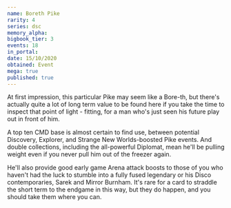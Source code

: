 ```yaml
---
name: Boreth Pike
rarity: 4
series: dsc
memory_alpha:
bigbook_tier: 3
events: 18
in_portal:
date: 15/10/2020
obtained: Event
mega: true
published: true
---
```


At first impression, this particular Pike may seem like a Bore-th, but there's actually quite a lot of long term value to be found here if you take the time to inspect that point of light - fitting, for a man who's just seen his future play out in front of him.

A top ten CMD base is almost certain to find use, between potential Discovery, Explorer, and Strange New Worlds-boosted Pike events. And double collections, including the all-powerful Diplomat, mean he'll be pulling weight even if you never pull him out of the freezer again.

He'll also provide good early game Arena attack boosts to those of you who haven't had the luck to stumble into a fully fused legendary or his Disco contemporaries, Sarek and Mirror Burnham. It's rare for a card to straddle the short term to the endgame in this way, but they do happen, and you should take them where you can.
